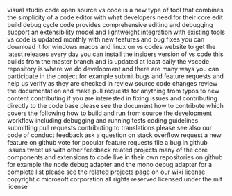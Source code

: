 visual studio code open source vs code is a new type of tool that combines the simplicity of a code editor with what developers need for their core edit build debug cycle code provides comprehensive editing and debugging support an extensibility model and lightweight integration with existing tools vs code is updated monthly with new features and bug fixes you can download it for windows macos and linux on vs codes website to get the latest releases every day you can install the insiders version of vs code this builds from the master branch and is updated at least daily the vscode repository is where we do development and there are many ways you can participate in the project for example submit bugs and feature requests and help us verify as they are checked in review source code changes review the documentation and make pull requests for anything from typos to new content contributing if you are interested in fixing issues and contributing directly to the code base please see the document how to contribute which covers the following how to build and run from source the development workflow including debugging and running tests coding guidelines submitting pull requests contributing to translations please see also our code of conduct feedback ask a question on stack overflow request a new feature on github vote for popular feature requests file a bug in github issues tweet us with other feedback related projects many of the core components and extensions to code live in their own repositories on github for example the node debug adapter and the mono debug adapter for a complete list please see the related projects page on our wiki license copyright c microsoft corporation all rights reserved licensed under the mit license
